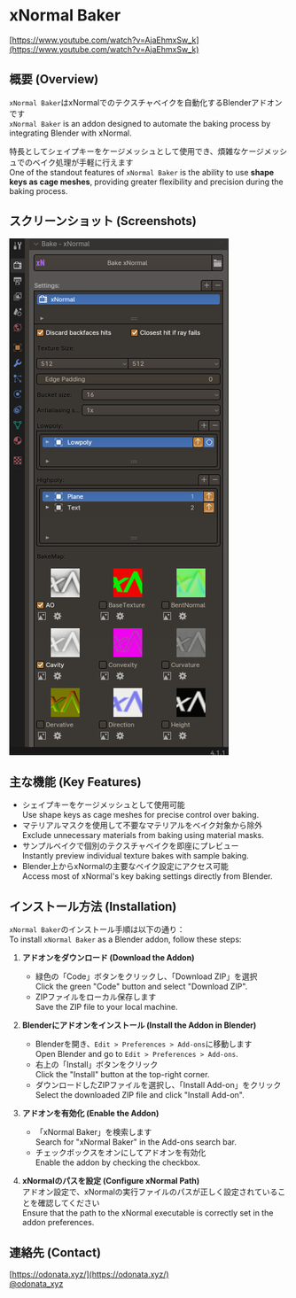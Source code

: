 # xNormal Baker
[https://www.youtube.com/watch?v=AjaEhmxSw_k](https://www.youtube.com/watch?v=AjaEhmxSw_k)  

## 概要 (Overview)
`xNormal Baker`はxNormalでのテクスチャベイクを自動化するBlenderアドオンです  
`xNormal Baker` is an addon designed to automate the baking process by integrating Blender with xNormal.

特長としてシェイプキーをケージメッシュとして使用でき、煩雑なケージメッシュでのベイク処理が手軽に行えます  
One of the standout features of `xNormal Baker` is the ability to use **shape keys as cage meshes**, providing greater flexibility and precision during the baking process.

## スクリーンショット (Screenshots)
![xnormal_baker UI](doc/screenshot_00.png)

## 主な機能 (Key Features)
- シェイプキーをケージメッシュとして使用可能  
  Use shape keys as cage meshes for precise control over baking.
- マテリアルマスクを使用して不要なマテリアルをベイク対象から除外  
  Exclude unnecessary materials from baking using material masks.
- サンプルベイクで個別のテクスチャベイクを即座にプレビュー  
  Instantly preview individual texture bakes with sample baking.
- Blender上からxNormalの主要なベイク設定にアクセス可能  
  Access most of xNormal's key baking settings directly from Blender.

## インストール方法 (Installation)
`xNormal Baker`のインストール手順は以下の通り：  
To install `xNormal Baker` as a Blender addon, follow these steps:

1. **アドオンをダウンロード (Download the Addon)**  
   - 緑色の「Code」ボタンをクリックし、「Download ZIP」を選択  
     Click the green "Code" button and select "Download ZIP".
   - ZIPファイルをローカル保存します  
     Save the ZIP file to your local machine.

2. **Blenderにアドオンをインストール (Install the Addon in Blender)**  
   - Blenderを開き、`Edit > Preferences > Add-ons`に移動します  
     Open Blender and go to `Edit > Preferences > Add-ons`.
   - 右上の「Install」ボタンをクリック  
     Click the "Install" button at the top-right corner.
   - ダウンロードしたZIPファイルを選択し、「Install Add-on」をクリック  
     Select the downloaded ZIP file and click "Install Add-on".

3. **アドオンを有効化 (Enable the Addon)**  
   - 「xNormal Baker」を検索します  
     Search for "xNormal Baker" in the Add-ons search bar.
   - チェックボックスをオンにしてアドオンを有効化  
     Enable the addon by checking the checkbox.

4. **xNormalのパスを設定 (Configure xNormal Path)**  
   アドオン設定で、xNormalの実行ファイルのパスが正しく設定されていることを確認してください  
   Ensure that the path to the xNormal executable is correctly set in the addon preferences.

## 連絡先 (Contact)
[https://odonata.xyz/](https://odonata.xyz/)  
[@odonata_xyz](https://twitter.com/odonata_xyz)